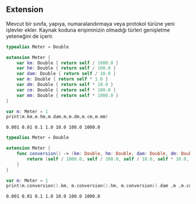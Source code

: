 ## Extension

Mevcut bir sınıfa, yapıya, numaralandırmaya veya protokol türüne yeni işlevler ekler. Kaynak koduna erişiminizin olmadığı türleri genişletme yeteneğini de içerir.

```swift
typealias Meter = Double

extension Meter {
    var km: Double { return self / 1000.0 }
    var hm: Double { return self / 100.0 }
    var dam: Double { return self / 10.0 }
    var m: Double { return self * 1.0 }
    var dm: Double { return self * 10.0 }
    var cm: Double { return self * 100.0 }
    var mm: Double { return self * 1000.0 }
}

var m: Meter = 1
print(m.km,m.hm,m.dam,m,m.dm,m.cm,m.mm)
```
```
0.001 0.01 0.1 1.0 10.0 100.0 1000.0
```

```swift
typealias Meter = Double

extension Meter {
    func conversion() -> (km: Double, hm: Double, dam: Double, dm: Double, cm: Double, mm: Double){
        return (self / 1000.0, self / 100.0, self / 10.0, self * 10.0, self * 100.0, self * 1000.0)
    }
}

var m: Meter = 1
print(m.conversion().km, m.conversion().hm, m.conversion().dam ,m ,m.conversion().dm, m.conversion().cm, m.conversion().mm)
```
```
0.001 0.01 0.1 1.0 10.0 100.0 1000.0
```
